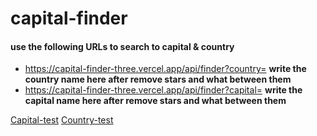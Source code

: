 # capital-finder

#### use the following URLs to search to capital & country

- https://capital-finder-three.vercel.app/api/finder?country= **write the country name here after remove stars and what between them**
- https://capital-finder-three.vercel.app/api/finder?capital= **write the capital name here after remove stars and what between them**

[Capital-test](https://capital-finder-three.vercel.app/api/finder?capital=Amman)
[Country-test](https://capital-finder-three.vercel.app/api/finder?country=Jordan)